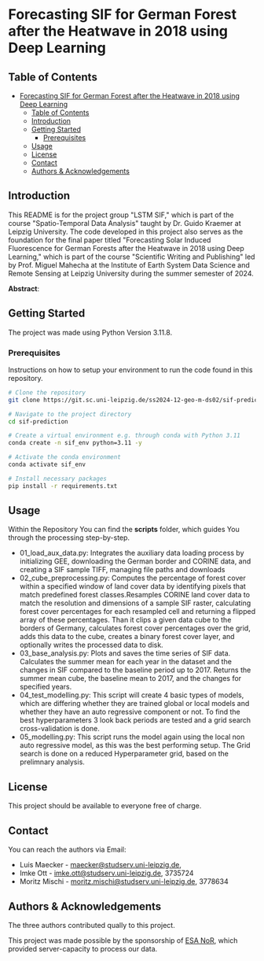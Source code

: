# Forecasting SIF for German Forest after the Heatwave in 2018 using Deep Learning

## Table of Contents
- [Forecasting SIF for German Forest after the Heatwave in 2018 using Deep Learning](#forecasting-sif-for-german-forest-after-the-heatwave-in-2018-using-deep-learning)
  - [Table of Contents](#table-of-contents)
  - [Introduction](#introduction)
  - [Getting Started](#getting-started)
    - [Prerequisites](#prerequisites)
  - [Usage](#usage)
  - [License](#license)
  - [Contact](#contact)
  - [Authors \& Acknowledgements](#authors--acknowledgements)

## Introduction
This README is for the project group "LSTM SIF," which is part of the course "Spatio-Temporal Data Analysis" taught by Dr. Guido Kraemer at Leipzig University. The code developed in this project also serves as the foundation for the final paper titled "Forecasting Solar Induced Fluorescence for German Forests after the Heatwave in 2018 using Deep Learning," which is part of the course "Scientific Writing and Publishing" led by Prof. Miguel Mahecha at the Institute of Earth System Data Science and Remote Sensing at Leipzig University during the summer semester of 2024.

**Abstract**:   

## Getting Started
The project was made using Python Version 3.11.8.

### Prerequisites
<!-- To get a copy of the project and make it run on Your local machine, use following command: 
```bash
  git clone https://git.sc.uni-leipzig.de/ss2024-12-geo-m-ds02/sif-prediction
```

Make sure to install all packages needed - found in requirements.txt

Use our conda env, for full reproduction: 
```bash
  conda env create --file environment.yml
```
 -->
Instructions on how to setup your environment to run the code found in this repository.

```bash
# Clone the repository
git clone https://git.sc.uni-leipzig.de/ss2024-12-geo-m-ds02/sif-prediction.git

# Navigate to the project directory
cd sif-prediction

# Create a virtual environment e.g. through conda with Python 3.11
conda create -n sif_env python=3.11 -y 

# Activate the conda environment
conda activate sif_env

# Install necessary packages
pip install -r requirements.txt
```

## Usage
Within the Repository You can find the **scripts** folder, which guides You through the processing step-by-step.
- 01_load_aux_data.py: Integrates the auxiliary data loading process by initializing GEE, downloading the German border and CORINE data, and creating a SIF sample TIFF, managing file paths and downloads
- 02_cube_preprocessing.py:  Computes the percentage of forest cover within a specified window of land cover data by identifying pixels that match predefined forest classes.Resamples CORINE land cover data to match the resolution and dimensions of a sample SIF raster, calculating forest cover percentages for each resampled cell and returning a flipped array of these percentages. Than it clips a given data cube to the borders of Germany, calculates forest cover percentages over the grid, adds this data to the cube, creates a binary forest cover layer, and optionally writes the processed data to disk.
- 03_base_analysis.py: Plots and saves the time series of SIF data. Calculates the summer mean for each year in the dataset and the changes in SIF compared to the baseline period up to 2017. Returns the summer mean cube, the baseline mean to 2017, and the changes for specified years.
- 04_test_modelling.py: This script will create 4  basic types of models, which are differing whether they are trained global or local models and whether they have an auto regressive component or not. To find the best hyperparameters 3 look back periods are tested and a grid search cross-validation is done. 
- 05_modelling.py: This script runs the model again using the local non auto regressive model, as this was the best performing setup.
The Grid search is done on a reduced Hyperparameter grid, based on the prelimnary analysis. 

## License
This project should be available to everyone free of charge.

## Contact
You can reach the authors via Email: 
- Luis Maecker - maecker@studserv.uni-leipzig.de, 
- Imke Ott - imke.ott@studserv.uni-leipzig.de, 3735724
- Moritz Mischi - moritz.mischi@studserv.uni-leipzig.de, 3778634

## Authors & Acknowledgements
The three authors contributed qually to this project. 

This project was made possible by the sponsorship of [ESA NoR](https://eo4society.esa.int/network-of-resources/nor-sponsorship/), which provided server-capacity to process our data. 
